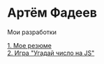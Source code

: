 # Артём Фадеев
Мои разработки

[1. Мое резюме](https://Portfolio1--artiomfadieiev.repl.co "откроется резюме")  
[2. Игра "Угадай число на JS"](http://guessthenumberjs.herokuapp.com/ "начни играть")

